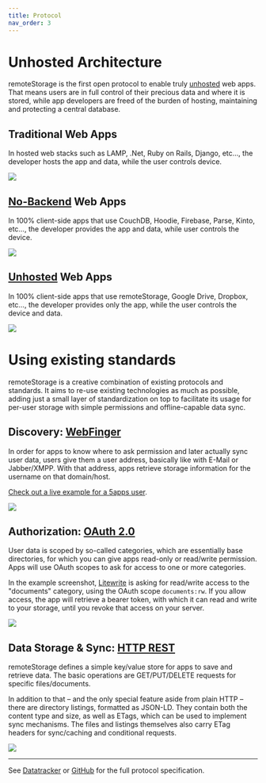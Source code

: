```yaml
---
title: Protocol
nav_order: 3
---
```


<style>
  img {
    max-width: 200px;
  }
</style>

# Unhosted Architecture

remoteStorage is the first open protocol to enable truly [unhosted](https://unhosted.org) web apps. That means users are in full control of their precious data and where it is stored, while app developers are freed of the burden of hosting, maintaining and protecting a central database.

## Traditional Web Apps

In hosted web stacks such as LAMP, .Net, Ruby on Rails, Django, etc…, the developer hosts the app and data, while the user controls device.

<img src="/img/explainer-1-traditional-webapp-scoured.svg" role="presentation" />


## [No-Backend](https://nobackend.org) Web Apps

In 100% client-side apps that use CouchDB, Hoodie, Firebase, Parse, Kinto, etc…, the developer provides the app and data, while user controls the device.

<img src="/img/explainer-2-no-backend-scoured.svg" role="presentation" />

## [Unhosted](https://unhosted.org) Web Apps

In 100% client-side apps that use remoteStorage, Google Drive, Dropbox, etc…, the developer provides only the app, while the user controls the device and data.

<img src="/img/explainer-3-unhosted-scoured.svg" role="presentation" />


# Using existing standards

remoteStorage is a creative combination of existing protocols and standards. It aims to re-use existing technologies as much as possible, adding just a small layer of standardization on top to facilitate its usage for per-user storage with simple permissions and offline-capable data sync.

## Discovery: [WebFinger](https://webfinger.net/)

In order for apps to know where to ask permission and later actually sync user data, users give them a user address, basically like with E-Mail or Jabber/XMPP. With that address, apps retrieve storage information for the username on that domain/host.

[Check out a live example for a 5apps user](https://client.webfinger.net/lookup?resource=tony%405apps.com).

<img src="/img/webfinger-connect.png" role="presentation" />

## Authorization: [OAuth 2.0](https://oauth.net/)

User data is scoped by so-called categories, which are essentially base directories, for which you can give apps read-only or read/write permission. Apps will use OAuth scopes to ask for access to one or more categories.

In the example screenshot, [Litewrite](https://litewrite.net/) is asking for read/write access to the "documents" category, using the OAuth scope `documents:rw`. If you allow access, the app will retrieve a bearer token, with which it can read and write to your storage, until you revoke that access on your server.

<img src="/img/oauth-dialog.png" role="presentation" />

## Data Storage & Sync: [HTTP REST](https://en.wikipedia.org/wiki/Representational_state_transfer)

remoteStorage defines a simple key/value store for apps to save and retrieve data. The basic operations are GET/PUT/DELETE requests for specific files/documents.

In addition to that – and the only special feature aside from plain HTTP – there are directory listings, formatted as JSON-LD. They contain both the content type and size, as well as ETags, which can be used to implement sync mechanisms. The files and listings themselves also carry ETag headers for sync/caching and conditional requests.

<img src="/img/screenshot-folder-description.png" role="presentation" />

---

See [Datatracker](https://datatracker.ietf.org/doc/html/draft-dejong-remotestorage) or [GitHub](https://github.com/remotestorage/spec) for the full protocol specification.

